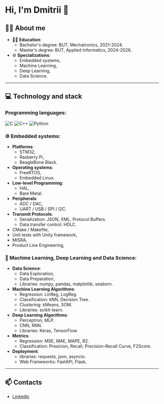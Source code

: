 # Hi, I'm Dmitrii 👋

## 🧑‍💻 About me

- 👨‍🎓 **Education**:
  - Bachelor's degree: BUT, Mechatronics, 2021-2024.
  - Master's degree: BUT, Applied Informatics, 2024-2026.
- ⚙️ **Specializations**:
  - Embedded systems,
  - Machine Learning,
  - Deep Learning,
  - Data Science.

---

## 💻 Technology and stack

### Programming languages:
![C](https://img.shields.io/badge/C-A8B9CC?style=for-the-badge&logo=c&logoColor=white)
![C++](https://img.shields.io/badge/C++-00599C?style=for-the-badge&logo=c%2B%2B&logoColor=white)
![Python](https://img.shields.io/badge/Python-FFD43B?style=for-the-badge&logo=python&logoColor=blue)


### ⚙️ Embedded systems:
- **Platforms**:
  - STM32,
  - Rasberry Pi,
  - BeagleBone Black.
- **Operating systems**:
  - FreeRTOS,
  - Embedded Linux.
- **Low-level Programming**:
  - HAL,
  - Bare Metal.
- **Peripherals**:
  - ADC / DAC,
  - UART / USB / SPI / I2C.
- **Transmit Protocols**:
  - Serialization: JSON, XML, Protocol Buffers.
  - Data transfer control: HDLC.
- CMake / Makefile,
- Unit tests with Unity framework,
- MISRA,
- Product Line Engineering,

### 🤖 Machine Learning, Deep Learning and Data Science:
- **Data Science**:
  - Data Exploration,
  - Data Preparation,
  - Libraries: numpy, pandas, matplotlib, seaborn.
- **Machine Learning Algorithms**:
  - Regression: LinReg, LogReg.
  - Classification: kNN, Decision Tree.
  - Clustering: kMeans, SOM.
  - Libraries: scikit-learn.
- **Deep Learning Algorithms**:
  - Perceptron, MLP.
  - CNN, RNN.
  - Libraries: Keras, TensorFlow.
- **Metrics**:
  - Regression: MSE, MAE, MAPE, R2.
  - Classification: Presicion, Recall, Precision-Recall Curve, F2Score.
- **Deployment**:
  - libraries: requests, json, asyncio.
  - Web Frameworks: FastAPI, Flask.
---

## 📫 Contacts

- [Linkedin](https://www.linkedin.com/in/dmitrii-mazilkin-866807337/)

